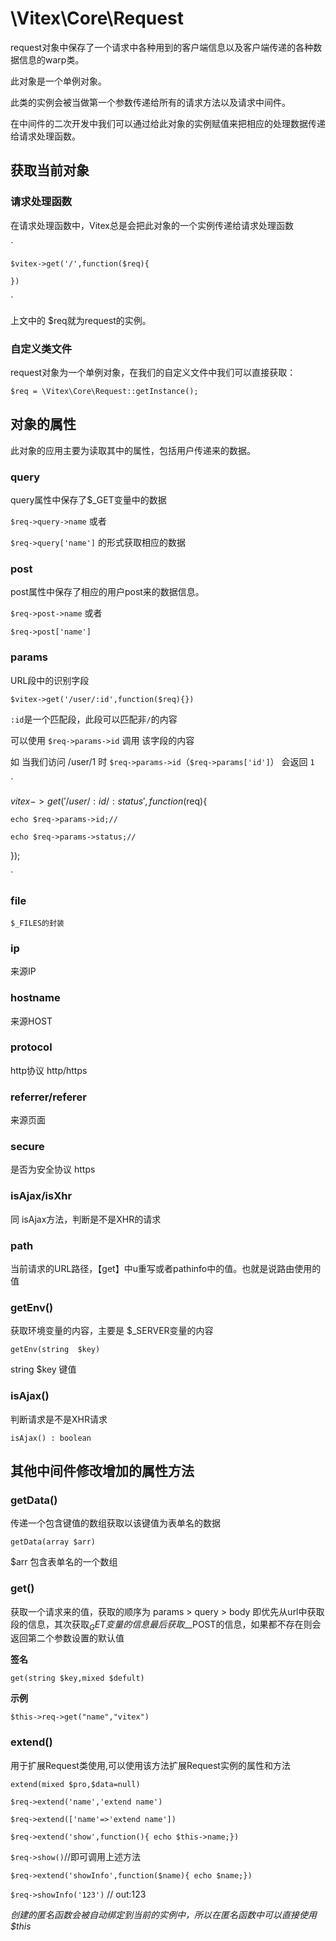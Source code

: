 # \Vitex\Core\Request

request对象中保存了一个请求中各种用到的客户端信息以及客户端传递的各种数据信息的warp类。

此对象是一个单例对象。    

此类的实例会被当做第一个参数传递给所有的请求方法以及请求中间件。 

在中间件的二次开发中我们可以通过给此对象的实例赋值来把相应的处理数据传递给请求处理函数。

## 获取当前对象

### 请求处理函数

在请求处理函数中，Vitex总是会把此对象的一个实例传递给请求处理函数   

`

	$vitex->get('/',function($req){

	})

`  

上文中的 $req就为request的实例。

### 自定义类文件

request对象为一个单例对象，在我们的自定义文件中我们可以直接获取：  

`$req = \Vitex\Core\Request::getInstance();`

## 对象的属性

此对象的应用主要为读取其中的属性，包括用户传递来的数据。  

### query

query属性中保存了$_GET变量中的数据  

`$req->query->name`  或者  

`$req->query['name']` 的形式获取相应的数据

### post

post属性中保存了相应的用户post来的数据信息。

`$req->post->name` 或者  

`$req->post['name']`

### params

URL段中的识别字段

`$vitex->get('/user/:id',function($req){})`   

`:id`是一个匹配段，此段可以匹配非`/`的内容

可以使用 `$req->params->id` 调用 该字段的内容  

如 当我们访问 /user/1 时  `$req->params->id`（`$req->params['id']`） 会返回 `1`  

`

$vitex->get('/user/:id/:status',function($req){

	echo $req->params->id;//  

	echo $req->params->status;//  

});

`

### file

	$_FILES的封装

### ip

来源IP

### hostname

来源HOST

### protocol

http协议  http/https

### referrer/referer

来源页面

### secure

是否为安全协议 https

### isAjax/isXhr

同 isAjax方法，判断是不是XHR的请求

### path

当前请求的URL路径，【get】中u重写或者pathinfo中的值。也就是说路由使用的值

### getEnv()

获取环境变量的内容，主要是 $_SERVER变量的内容  

`getEnv(string  $key) `

string 	$key 	键值

### isAjax()

判断请求是不是XHR请求  

`isAjax() : boolean`

## 其他中间件修改增加的属性方法

### getData()

传递一个包含键值的数组获取以该键值为表单名的数据   

`getData(array $arr)`

$arr 包含表单名的一个数组

### get()

获取一个请求来的值，获取的顺序为 params > query > body 即优先从url中获取段的信息，其次获取$_GET变量的信息最后获取$__POST的信息，如果都不存在则会返回第二个参数设置的默认值

**签名**

`get(string $key,mixed $defult)`

**示例**

`$this->req->get("name","vitex")`

### extend()

用于扩展Request类使用,可以使用该方法扩展Request实例的属性和方法

`extend(mixed $pro,$data=null)`  

`$req->extend('name','extend name')`  

`$req->extend(['name'=>'extend name'])`  

`$req->extend('show',function(){ echo $this->name;})`   

`$req->show()`//即可调用上述方法

`$req->extend('showInfo',function($name){ echo $name;})`  

`$req->showInfo('123')` // out:123   

*创建的匿名函数会被自动绑定到当前的实例中，所以在匿名函数中可以直接使用$this*